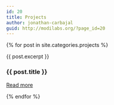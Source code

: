 ```yaml
---
id: 20
title: Projects
author: jonathan-carbajal
guid: http://modilabs.org/?page_id=20
---
```


{% for post in site.categories.projects %}
<div class="row-fluid projects">
    <div class="col-sm-12">
        {{ post.excerpt }}
    </div>
    <div class="col-sm-12 projects-details">
        <h3>{{ post.title }}</h3>
        <p><a href="{{ post.url | prepend: site.baseurl }}">Read more</a></p>
    </div>
</div>
{% endfor %}
